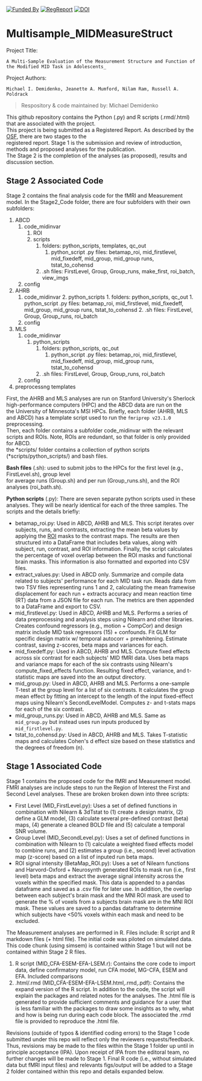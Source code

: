 [![Funded By](https://img.shields.io/badge/NIDA-F32%20DA055334--01A1-yellowgreen?style=plastic)](https://reporter.nih.gov/project-details/10525501)
[![RegReport](https://img.shields.io/badge/Stage_1-Registered_Report-red
)](https://osf.io/a6t8k)
[![DOI](https://img.shields.io/badge/DOI-Publication-blue
)](https://osf.io/a6t8k)

# Multisample_MIDMeasureStruct
Project  Title: 

    A Multi-Sample Evaluation of the Measurement Structure and Function of the Modified MID Task in Adolescents_

Project Authors: 
    
    Michael I. Demidenko, Jeanette A. Mumford, Nilam Ram, Russell A. Poldrack

> Respository & code maintained by: Michael Demidenko
 
 
This github repository contains the Python (.py) and R scripts (.rmd/.html) that are associated with the project. \
This project is being submitted as a Registered Report. As described by the [OSF](https://osf.io/a6t8k), there are two stages to the \
registered report. Stage 1 is the submission and review of introduction, methods and proposed analyses for the publication.\
The Stage 2 is the completion of the analyses (as proposed), results and discussion section.

## Stage 2 Associated Code
Stage 2 contains the final analysis code for the fMRI and Measurement model. In the Stage2_Code folder, there are four subfolders with their own subfolders:
1. ABCD
   1. code_midinvar
      1. ROI
      2. scripts
         1. folders: python_scripts, templates, qc_out
            1. python_script .py files: betamap_roi, mid_firstlevel, mid_fixedeff, mid_group, mid_group runs, tstat_to_cohensd
         2. .sh files: FirstLevel, Group, Group_runs, make_first, roi_batch, view_imgs
   2. config
2. AHRB
   1. code_midinvar
         2. python_scripts
            1. folders: python_scripts, qc_out
               1. python_script .py files: betamap_roi, mid_firstlevel, mid_fixedeff, mid_group, mid_group runs, tstat_to_cohensd
            2. .sh files: FirstLevel, Group, Group_runs, roi_batch
   2. config
3. MLS
   1. code_midinvar
      1. python_scripts
         1. folders: python_scripts, qc_out
            1. python_script .py files: betamap_roi, mid_firstlevel, mid_fixedeff, mid_group, mid_group runs, tstat_to_cohensd
         2. .sh files: FirstLevel, Group, Group_runs, roi_batch
   2. config
4. preprocessng templates

First, the AHRB and MLS analyses are run on Stanford University's Sherlock high-performance computers (HPC) and the ABCD data are run on the \
the University of Minnesota's MSI HPCs. Briefly, each folder (AHRB, MLS and ABCD) has a template script used to run the `fmriprep v23.1.0` preprocessing. \
Then, each folder contains a subfolder code_midinvar with the relevant scripts and ROIs. Note, ROIs are redundant, so that folder is only provided for ABCD. \
the *scripts/ folder contains a collection of python scripts (*scripts/python_scripts/) and bash files. 

**Bash files** (.sh): used to submit jobs to the HPCs for the first level (e.g., FirstLevel.sh), group level \
for average runs (Group.sh) and per run (Group_runs.sh), and the ROI analyses (roi_bath.sh).

**Python scripts** (.py): There are seven separate python scripts used in these analyses. They will be nearly identical for each of the three samples. The scripts and the details briefly:

- betamap_roi.py: Used in ABCD, AHRB and MLS. This script iterates over subjects, runs, and contrasts, extracting the mean beta values by applying the [ROI](./Stage2_Code/ABCD/code_midinvar/ROI) masks to the contrast maps. The results are then structured into a DataFrame that includes beta values, along with subject, run, contrast, and ROI information. Finally, the script calculates the percentage of voxel overlap between the ROI masks and functional brain masks. This information is also formatted and exported into CSV files. 
- extract_values.py: Used in ABCD only. Summarize and compile data related to subjects' performance for each MID task run. Reads data from two TSV files representing runs 1 and 2, calculating the mean framewise displacement for each run + extracts accuracy and mean reaction time (RT) data from a JSON file for each run. The metrics are then appended to a DataFrame and export to CSV.
- mid_firstlevel.py: Used in ABCD, AHRB and MLS. Performs a series of data preprocessing and analysis steps using Nilearn and other libraries. Creates confound regressors (e.g., motion + CompCor) and design matrix include MID task regressors (15) + confounds. Fit GLM for specific design matrix w/ temporal autocorr + prewhitening. Estimate contrast, saving z-scores, beta maps and variances for each. 
- mid_fixedeff.py: Used in ABCD, AHRB and MLS. Compute fixed effects across six contrast for each subjects' MID fMRI data. Uses beta maps and variance maps for each of the six contrasts using Nilearn's compute_fixed_effects function. Resulting fixed effect, variance, and t-statistic maps are saved into the an output directory.
- mid_group.py: Used in ABCD, AHRB and MLS. Performs a one-sample T-test at the group level for a list of six contrasts. It calculates the group mean effect by fitting an intercept to the length of the input fixed-effect maps using Nilearn's SecondLevelModel. Computes z- and t-stats maps for each of the six contrast.
- mid_group_runs.py: Used in ABCD, AHRB and MLS. Same as `mid_group.py` but instead uses run inputs produced by `mid_firstlevel.py`.
- tstat_to_cohensd.py: Used in ABCD, AHRB and MLS. Takes T-statistic maps and calculates Cohen's d effect size based on these statistics and the degrees of freedom (n).

## Stage 1 Associated Code

Stage 1 contains the proposed code for the fMRI and Measurement model.
FMRI analyses are include steps to run the Region of Interest the First and Second Level analyses. These are broken broken down into three scripts:
    
 - First Level (MID_FirstLevel.py): Uses a set of defined functions in combination with Nilearn & 3dTstat to (1) create a design matrix,
    (2) define a GLM model, (3) calculate several pre-defined contrast (beta) maps, (4) generate a cleaned BOLD file and (5) calculate a temporal SNR volume.
 - Group Level (MID_SecondLevel.py): Uses a set of defined functions in combination with Nilearn to (1) calculate a weighted fixed effects model to combine runs, and (2) estimates a group (i.e., second) level activation map (z-score) based on a list of inputed run beta maps.
 - ROI signal intensity (BetaMap_ROI.py): Uses a set of Nilearn functions and Harvord-Oxford + Neurosynth generated ROIs to
    mask run (i.e., first level) beta maps and extract the average signal intensity across the voxels within the specified mask. This data is appended to a pandas 
    dataframe and saved as a .csv file for later use. In addition, the overlap between each subject's brain mask and the MNI ROI mask are used to
    generate the % of voxels from a subjects brain mask are in the MNI ROI mask. These values are saved to a pandas dataframe
    to determine which subjects have <50% voxels within each mask and need to be excluded.
    
The Measurement analyses are performed in R. Files include: R script and R markdown files (+ html file). The initial code was piloted on simulated data. This code chunk (using simsem) is contained within Stage 1 but will not be contained within Stage 2 R files. 
    
 1. R script (MID_CFA-ESEM-EFA-LSEM.r): Contains the core code to import data, define confirmatory model, run CFA model, MG-CFA, ESEM and EFA. Included comparisons 
 2. .html/.rmd (MID_CFA-ESEM-EFA-LSEM.html,.rmd,.pdf): Contains the expand version of the R script. In addition to the code, the script will explain the packages and related notes for the analyses. The .html file is generated to provide sufficient comments and guidance for a user that is less familiar with the packages to draw some insights as to why, what and how is being run during each code block. The associated the .rmd file is provided to reproduce the .html file.
    
    
Revisions (outside of typos & identified coding errors) to the Stage 1 code submitted under this repo will reflect only the reviewers requests/feedback. Thus, revisions may be made to the files within the Stage 1 folder up until in principle acceptance (IPA). Upon receipt of IPA from the editoral team, no further changes will be made to Stage 1. Final R code (i.e., without simulated data but fMRI input files) and relevants figs/output will be added to a Stage 2 folder contained within this repo and details expanded below.

